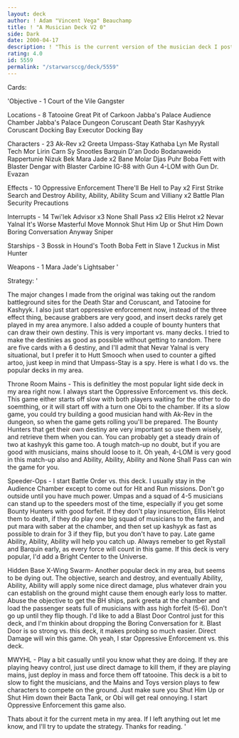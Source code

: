 ```yaml
---
layout: deck
author: ! Adam "Vincent Vega" Beauchamp
title: ! "A Musician Deck V2 0"
side: Dark
date: 2000-04-17
description: ! "This is the current version of the musician deck I posted awhile ago."
rating: 4.0
id: 5559
permalink: "/starwarsccg/deck/5559"
---
```

Cards: 

'Objective - 1
Court of the Vile Gangster

Locations - 8
Tatooine Great Pit of Carkoon
Jabba's Palace Audience Chamber
Jabba's Palace Dungeon
Coruscant
Death Star
Kashyyyk
Coruscant Docking Bay
Executor Docking Bay

Characters - 23
Ak-Rev x2
Greeta
Umpass-Stay
Kathaba
Lyn Me
Rystall
Tech Mor
Lirin Carn
Sy Snootles
Barquin D'an
Dodo Bodanaweido
Rappertunie
Nizuk Bek
Mara Jade x2
Bane Molar
Djas Puhr
Boba Fett with Blaster
Dengar with Blaster Carbine
IG-88 with Gun
4-LOM with Gun
Dr. Evazan

Effects - 10
Oppressive Enforcement
There'll Be Hell to Pay x2
First Strike
Search and Destroy
Ability, Ability, Ability
Scum and Villiany x2
Battle Plan
Security Precautions

Interrupts - 14
Twi'lek Advisor x3
None Shall Pass x2
Ellis Helrot x2
Nevar Yalnal
It's Worse
Masterful Move
Monnok
Shut Him Up or Shut Him Down
Boring Conversation Anyway
Sniper

Starships - 3
Bossk in Hound's Tooth
Boba Fett in Slave 1
Zuckus in Mist Hunter

Weapons - 1
Mara Jade's Lightsaber '

Strategy: '

The major changes I made from the original was taking out the random battleground sites for the Death Star and Coruscant, and Tatooine for Kashyyk. I also just start oppressive enforcement now, instead of the three effect thing, because grabbers are very good, and insert decks rarely get played in my area anymore. I also added a couple of bounty hunters that can draw their own destiny. This is very important vs. many decks. I tried to make the destinies as good as possible without getting to random. There are five cards with a 6 destiny, and I'll admit that Nevar Yalnal is very situational, but I prefer it to Hutt Smooch when used to counter a gifted artoo, just keep in mind that Umpass-Stay is a spy. Here is what I do vs. the popular decks in my area.

Throne Room Mains - This is definitley the most popular light side deck in my area right now. I always start the Oppressive Enforcement vs. this deck. This game either starts off slow with both players waiting for the other to do soemthing, or it will start off with a turn one Obi to the chamber. If its a slow game, you could try building a good musician hand with Ak-Rev in the dungeon, so when the game gets rolling you'll be prepared. The Bounty Hunters that get their own destiny are very important so use them wisely, and retrieve them when you can. You can probably get a steady drain of two at kashyyk this game too. A tough match-up no doubt, but if you are good with musicians, mains should loose to it. Oh yeah, 4-LOM is very good in this match-up also and
Ability, Ability, Ability and None Shall Pass can win the game for you.

Speeder-Ops - I start Battle Order vs. this deck. I usually stay in the Audience Chamber except to come out for Hit and Run missions. Don't go outside until you have much power. Umpas and a squad of 4-5 musicians can stand up to the speeders most of the time, especially if you get some Bounty Hunters with good forfeit. If they don't play insurection, Ellis Helrot them to death, if they do play one big squad of musicians to the farm, and put mara with saber at the chamber, and then set up kashyyk as fast as possible to drain for 3 if they flip, but you don't have to pay. Late game Ability, Ability, Ability will help you catch up. Always remeber to get Rystall and Barquin early, as every force will count in this game. If this deck is very popular, I'd add a Bright Center to the Universe.

Hidden Base X-Wing Swarm- Another popular deck in my area, but seems to be dying out. The objective, search and destroy, and eventually Ability, Ability, Ability will apply some nice direct damage, plus whatever drain you can establish on the ground might cause them enough early loss to matter. Abuse the objective to get the BH ships, park greeta at the chamber and load the passenger seats full of musicians with ass high forfeit (5-6). Don't go up until they flip though. I'd like to add a Blast Door Control just for this deck, and I'm thinkin about dropping the Boring Conversation for it. Blast Door is so strong vs. this deck, it makes probing so much easier. Direct Damage will win this game. Oh yeah, I star Oppressive Enforcement vs. this deck.

MWYHL - Play a bit casually until you know what they are doing. If they are playing heavy control, just use direct damage to kill them, if they are playing mains, just deploy in mass and force them off tatooine. This deck is a bit to slow to fight the musicians, and the Mains and Toys version plays to few characters to compete on the ground. Just make sure you Shut Him Up or Shut Him down their Bacta Tank, or Obi will get real onnoying. I start Oppressive Enforcement this game also.

Thats about it for the current meta in my area. If I left anything out let me know, and I'll try to update the strategy. Thanks for reading. '

